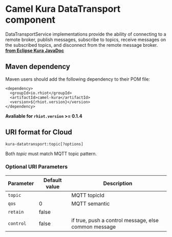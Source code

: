 # Camel Kura DataTransport component

DataTransportService implementations provide the ability of connecting to a remote broker, publish messages, subscribe to topics, receive messages on the subscribed topics, and disconnect from the remote message broker.
**[from Eclipse Kura JavaDoc](https://github.com/eclipse/kura/blob/develop/kura/org.eclipse.kura.api/src/main/java/org/eclipse/kura/data/DataTransportService.java)** 

## Maven dependency

Maven users should add the following dependency to their POM file:

    <dependency>
      <groupId>io.rhiot</groupId>
      <artifactId>camel-kura</artifactId>
      <version>${rhiot.version}</version>
    </dependency>

**Avaliable for `rhiot.version` >= 0.1.4**


## URI format for Cloud

    kura-datatransport:topic[?options]

Both *topic* must match MQTT topic  pattern.


### Optional URI Parameters

| Parameter        | Default value             | Description                 |
|------------------|---------------------------|-----------------------------|
| `topic`        |                           | MQTT topicId                |
| `qos`            |0                          | MQTT semantic               |
| `retain`         |false                      |                             |
| `control`        | false                          |  if true, push a control message, else common message                  |